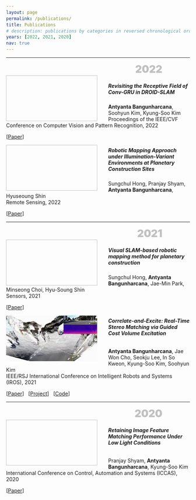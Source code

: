 ```yaml
---
layout: page
permalink: /publications/
title: Publications
# description: publications by categories in reversed chronological order. generated by jekyll-scholar.
years: [2022, 2021, 2020]
nav: true
---
```


<!-- <div class="publications">

{% for y in page.years %}
  <h2 class="year">{{y}}</h2>
  {% bibliography -f papers -q @*[year={{y}}]* %}
{% endfor %}

</div> -->

---
<p style="margin: 0 auto; font-size:2em; color: silver; font-weight: 900; text-align:right ; max-width: 70%;">2022</p>

<img align="left" width="250" height="125" style="float:left; padding-right:30px" >

##### **Revisiting the Receptive Field of Conv-GRU in DROID-SLAM**
**Antyanta Bangunharcana**, Soohyun Kim, Kyung-Soo Kim  
Proceedings of the IEEE/CVF Conference on Computer Vision and Pattern Recognition, 2022

\[[Paper](https://openaccess.thecvf.com/content/CVPR2022W/VOCVALC/html/Bangunharcana_Revisiting_the_Receptive_Field_of_Conv-GRU_in_DROID-SLAM_CVPRW_2022_paper.html)\]

<img align="left" width="250" height="125" style="float:left; padding-right:30px" >

##### **Robotic Mapping Approach under Illumination-Variant Environments at Planetary Construction Sites**
Sungchul Hong, Pranjay Shyam, **Antyanta Bangunharcana**, Hyuseoung Shin  
Remote Sensing, 2022

\[[Paper](https://www.mdpi.com/2072-4292/14/4/1027)\]

---
<p style="margin: 0 auto; font-size:2em; color: silver; font-weight: 900; text-align:right ; max-width: 70%;">2021</p>

<img align="left" width="250" height="125" style="float:left; padding-right:30px" >

##### **Visual SLAM-based robotic mapping method for planetary construction**
Sungchul Hong, **Antyanta Bangunharcana**, Jae-Min Park, Minseong Choi, Hyu-Soung Shin  
Sensors, 2021

\[[Paper](https://www.mdpi.com/1424-8220/21/22/7715)\]

<img align="left" width="250" height="125" style="float:left; padding-right:30px" src="/assets/img/publications/2021_iros_lignet.gif">

###### **Correlate-and-Excite: Real-Time Stereo Matching via Guided Cost Volume Excitation**
**Antyanta Bangunharcana**, Jae Won Cho, Seokju Lee, In So Kweon, Kyung-Soo Kim, Soohyun Kim  
IEEE/RSJ International Conference on Intelligent Robots and Systems (IROS), 2021  

\[[Paper](https://ieeexplore.ieee.org/abstract/document/9635909)\] &nbsp; \[[Project](/projects/CoEx/index.html)\] &nbsp; \[[Code](https://github.com/antabangun/coex)\]

---
<p style="margin: 0 auto; font-size:2em; color: silver; font-weight: 900; text-align:right ; max-width: 70%;">2020</p>

<img align="left" width="250" height="125" style="float:left; padding-right:30px" >

###### **Retaining Image Feature Matching Performance Under Low Light Conditions**
Pranjay Shyam, **Antyanta Bangunharcana**, Kyung-Soo Kim  
International Conference on Control, Automation and Systems (ICCAS), 2020 

\[[Paper](https://ieeexplore.ieee.org/stamp/stamp.jsp?tp=&arnumber=9268426)\]

